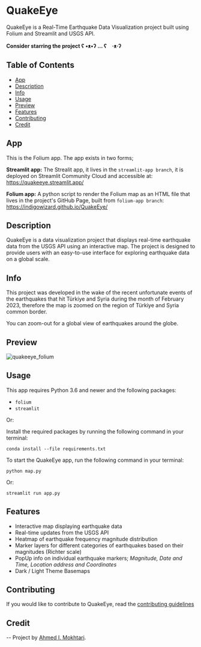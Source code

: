 # QuakeEye

QuakeEye is a Real-Time Earthquake Data Visualization project built using Folium and Streamlit and USGS API.

**Consider starring the project ʕ •ᴥ•ʔ ... ʕ　·ᴥ·ʔ**

## Table of Contents

- [App](#app)
- [Description](#description)
- [Info](#info)
- [Usage](#usage)
- [Preview](#preview)
- [Features](#features)
- [Contributing](#contributing)
- [Credit](#credit)

## App
This is the Folium app. The app exists in two forms;

**Streamlit app:** The Strealit app, it lives in the `streamlit-app branch`, it is deployed on Streamlit Community Cloud and accessible at: <https://quakeeye.streamlit.app/>

**Folium app:** A python script to render the Folium map as an HTML file that lives in the project's GitHub Page, built from `folium-app branch`: <https://indigowizard.github.io/QuakeEye/>

## Description

QuakeEye is a data visualization project that displays real-time earthquake data from the USGS API using an interactive map. The project is designed to provide users with an easy-to-use interface for exploring earthquake data on a global scale.

## Info

This project was developed in the wake of the recent unfortunate events of the earthquakes that hit Türkiye and Syria during the month of February 2023, therefore the map is zoomed on the region of Türkiye and Syria common border.

You can zoom-out for a global view of earthquakes around the globe.

## Preview

![quakeeye_folium](https://user-images.githubusercontent.com/43890965/221388610-ab938380-7c0f-46bc-be71-6ee2031cb6bb.gif)

## Usage

This app requires Python 3.6 and newer and the following packages:

- `folium`
- `streamlit`

Or:

Install the required packages by running the following command in your terminal:

`conda install --file requirements.txt`

To start the QuakeEye app, run the following command in your terminal:

`python map.py`

Or: 

`streamlit run app.py`

## Features

- Interactive map displaying earthquake data
- Real-time updates from the USGS API
- Heatmap of earthquake frequency magnitude distribution
- Marker layers for different categories of earthquakes based on their magnitudes (Richter scale)
- PopUp info on individual earthquake markers; *Magnitude, Date and Time, Location address and Coordinates*
- Dark / Light Theme Basemaps

## Contributing

If you would like to contribute to QuakeEye, read the [contributing guidelines](.github/CONTRIBUTING.md)

## Credit

-- Project by [Ahmed I. Mokhtari](https://www.linkedin.com/in/ahmed-islem-mokhtari/).
